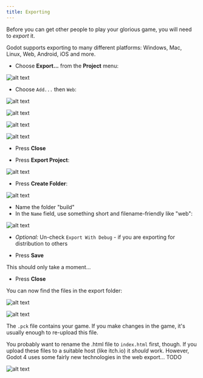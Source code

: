 ```yaml
---
title: Exporting
---
```


Before you can get other people to play your glorious game, you will need to _export_ it.

Godot supports exporting to many different platforms: Windows, Mac, Linux, Web, Android, iOS and more.

* Choose **Export...** from the **Project** menu:

![alt text](res/export/export_menu.png)

* Choose `Add...` then `Web`:

![alt text](res/export/add_web.png)

![alt text](res/export/manage_templates.png)

![alt text](res/export/template_manager.png)

![alt text](res/export/downloading.png)

* Press **Close**

* Press **Export Project**:

![alt text](res/export/export_project_button.png)

* Press **Create Folder**:

![alt text](res/export/create_folder.png)

* Name the folder "build"
* In the `Name` field, use something short and filename-friendly like "web":

![alt text](res/export/file_name.png)

* _Optional:_ Un-check `Export With Debug` - if you are exporting for distribution to others

* Press **Save**

This should only take a moment...

* Press **Close**

You can now find the files in the export folder:

![alt text](res/export/filesystem.png)

![alt text](res/export/files_in_folder.png)

The `.pck` file contains your game. If you make changes in the game, it's usually enough to re-upload this file.

You probably want to rename the .html file to `index.html` first, though.
If you upload these files to a suitable host (like itch.io) it _should_ work. However, Godot 4 uses some fairly new technologies in the web export... TODO

![alt text](res/export/run_in_browser.png)

